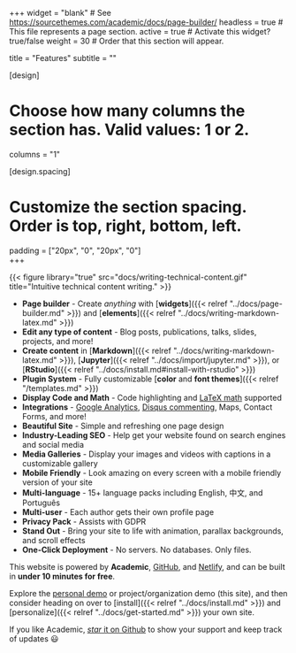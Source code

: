 +++
widget = "blank"  # See https://sourcethemes.com/academic/docs/page-builder/
headless = true  # This file represents a page section.
active = true  # Activate this widget? true/false
weight = 30  # Order that this section will appear.

title = "Features"
subtitle = ""

[design]
  # Choose how many columns the section has. Valid values: 1 or 2.
  columns = "1"

[design.spacing]
  # Customize the section spacing. Order is top, right, bottom, left.
  padding = ["20px", "0", "20px", "0"]  
+++

{{< figure library="true" src="docs/writing-technical-content.gif" title="Intuitive technical content writing." >}}

- **Page builder** - Create *anything* with [**widgets**]({{< relref "../docs/page-builder.md" >}}) and [**elements**]({{< relref "../docs/writing-markdown-latex.md" >}})
- **Edit any type of content** - Blog posts, publications, talks, slides, projects, and more!
- **Create content** in [**Markdown**]({{< relref "../docs/writing-markdown-latex.md" >}}), [**Jupyter**]({{< relref "../docs/import/jupyter.md" >}}), or [**RStudio**]({{< relref "../docs/install.md#install-with-rstudio" >}})
- **Plugin System** - Fully customizable [**color** and **font themes**]({{< relref "/templates.md" >}})
- **Display Code and Math** - Code highlighting and [LaTeX math](https://en.wikibooks.org/wiki/LaTeX/Mathematics) supported
- **Integrations** - [Google Analytics](https://analytics.google.com), [Disqus commenting](https://disqus.com), Maps, Contact Forms, and more!
- **Beautiful Site** - Simple and refreshing one page design
- **Industry-Leading SEO** - Help get your website found on search engines and social media
- **Media Galleries** - Display your images and videos with captions in a customizable gallery
- **Mobile Friendly** - Look amazing on every screen with a mobile friendly version of your site
- **Multi-language** - 15+ language packs including English, 中文, and Português
- **Multi-user** - Each author gets their own profile page
- **Privacy Pack** - Assists with GDPR
- **Stand Out** - Bring your site to life with animation, parallax backgrounds, and scroll effects
- **One-Click Deployment** - No servers. No databases. Only files.

This website is powered by **Academic**, [GitHub](https://github.com), and [Netlify](https://www.netlify.com), and can be built in **under 10 minutes for free**.

Explore the [personal demo](https://academic-demo.netlify.app/) or project/organization demo (this site), and then consider heading on over to [install]({{< relref "../docs/install.md" >}}) and [personalize]({{< relref "../docs/get-started.md" >}}) your own site.

If you like Academic, [_star_ it on Github](https://github.com/gcushen/hugo-academic) to show your support and keep track of updates :smiley:

